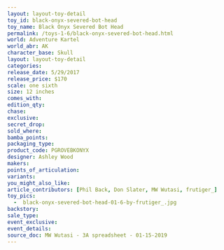 ```yaml
---
layout: layout-toy-detail 
toy_id: black-onyx-severed-bot-head
toy_name: Black Onyx Severed Bot Head
permalink: /toys-1-6/black-onyx-severed-bot-head.html
world: Adventure Kartel
world_abr: AK
character_base: Skull
layout: layout-toy-detail
categories: 
release_date: 5/29/2017
release_price: $170 
scale: one sixth
size: 12 inches
comes_with: 
edition_qty: 
chase: 
exclusive: 
secret_drop: 
sold_where: 
bamba_points: 
packaging_type: 
product_code: PGROVEBKONYX
designer: Ashley Wood
makers: 
points_of_articulation: 
variants: 
you_might_also_like: 
article_contributors: [Phil Back, Don Slater, MW Wutasi, frutiger_]
toy_pics: 
  -  black-onyx-severed-bot-head-01-6-by-frutiger_.jpg
backstory: 
sale_type: 
event_exclusive: 
event_details: 
source_doc: MW Wutasi - 3A spreadsheet - 01-15-2019
---
```

